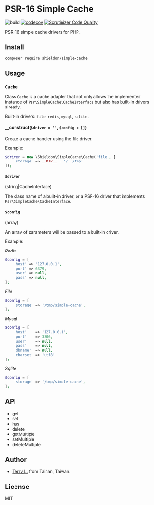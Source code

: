 # PSR-16 Simple Cache

![build](https://github.com/terrylinooo/simple-cache/workflows/build/badge.svg?branch=master) [![codecov](https://codecov.io/gh/terrylinooo/simple-cache/branch/master/graph/badge.svg)](https://codecov.io/gh/terrylinooo/simple-cache) [![Scrutinizer Code Quality](https://scrutinizer-ci.com/g/terrylinooo/simple-cache/badges/quality-score.png?b=master)](https://scrutinizer-ci.com/g/terrylinooo/simple-cache/?branch=master)

PSR-16 simple cache drivers for PHP.

## Install

```bash
composer require shieldon/simple-cache
```

## Usage

### `Cache`

Class `Cache` is a cache adapter that not only allows the implemented instance of `Psr\SimpleCache\CacheInterface` but also has built-in drivers already.

Built-in drivers: `file`, `redis`, `mysql`, `sqlite`.

####  __construct(`$driver = ''`, `$config = []`)

Create a cache handler using the file driver.

Example:

```php
$driver = new \Shieldon\SimpleCache\Cache('file', [
    'storage' => __DIR__ . '/../tmp'
]);
```

#### `$driver`

(string|CacheInterface)

The class name of a built-in driver, or a PSR-16 driver that implements `Psr\SimpleCache\CacheInterface`.

#### `$config`

(array)

An array of parameters will be passed to a built-in driver.

Example:

*Redis*
```php
$config = [
    'host' => '127.0.0.1',
    'port' => 6379,
    'user' => null,
    'pass' => null,
];
```

*File*
```php
$config = [
    'storage' => '/tmp/simple-cache',
];
```

*Mysql*
```php
$config = [
    'host'    => '127.0.0.1',
    'port'    => 3306,
    'user'    => null,
    'pass'    => null,
    'dbname'  => null,
    'charset' => 'utf8'
];
```

*Sqlite*
```php
$config = [
    'storage' => '/tmp/simple-cache',
];
```

## API

- get
- set
- has
- delete
- getMultiple
- setMultiple
- deleteMultiple

## Author

- [Terry L.](https://terryl.in/) from Tainan, Taiwan.

## License

MIT



